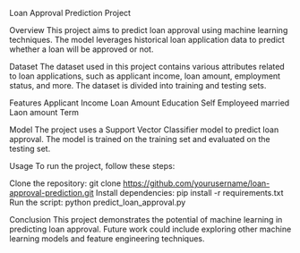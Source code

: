 Loan Approval Prediction Project

Overview
This project aims to predict loan approval using machine learning techniques.
The model leverages historical loan application data to predict whether a loan will be approved or not.

Dataset
The dataset used in this project contains various attributes related to loan applications,
such as applicant income, loan amount, employment status, and more.
The dataset is divided into training and testing sets.

Features
Applicant Income
Loan Amount
Education
Self Employeed
married
Laon amount Term


Model
The project uses a Support Vector Classifier model to predict loan approval.
The model is trained on the training set and evaluated on the testing set.

Usage
To run the project, follow these steps:

Clone the repository: git clone https://github.com/yourusername/loan-approval-prediction.git
Install dependencies: pip install -r requirements.txt
Run the script: python predict_loan_approval.py

Conclusion
This project demonstrates the potential of machine learning in predicting loan approval.
Future work could include exploring other machine learning models and feature engineering techniques.
